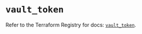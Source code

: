 # `vault_token`

Refer to the Terraform Registry for docs: [`vault_token`](https://registry.terraform.io/providers/hashicorp/vault/4.5.0/docs/resources/token).
